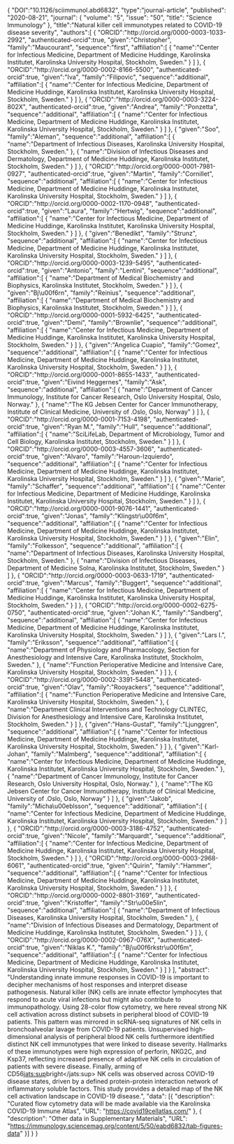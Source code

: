{
      "DOI":"10.1126/sciimmunol.abd6832",
      "type":"journal-article",
      "published": "2020-08-21",
      "journal": {
          "volume": "5",
          "issue": "50",
          "title": "Science Immunology"
          },
      "title":"Natural killer cell immunotypes related to COVID-19 disease severity",
      "authors":[
      {
         "ORCID":"http:\/\/orcid.org\/0000-0003-1033-2992",
         "authenticated-orcid":true,
         "given":"Christopher",
         "family":"Maucourant",
         "sequence":"first",
         "affiliation":[
            {
               "name":"Center for Infectious Medicine, Department of Medicine Huddinge, Karolinska Institutet, Karolinska University Hospital, Stockholm, Sweden."
            }
         ]
      },
      {
         "ORCID":"http:\/\/orcid.org\/0000-0002-8166-5500",
         "authenticated-orcid":true,
         "given":"Iva",
         "family":"Filipovic",
         "sequence":"additional",
         "affiliation":[
            {
               "name":"Center for Infectious Medicine, Department of Medicine Huddinge, Karolinska Institutet, Karolinska University Hospital, Stockholm, Sweden."
            }
         ]
      },
      {
         "ORCID":"http:\/\/orcid.org\/0000-0003-3224-802X",
         "authenticated-orcid":true,
         "given":"Andrea",
         "family":"Ponzetta",
         "sequence":"additional",
         "affiliation":[
            {
               "name":"Center for Infectious Medicine, Department of Medicine Huddinge, Karolinska Institutet, Karolinska University Hospital, Stockholm, Sweden."
            }
         ]
      },
      {
         "given":"Soo",
         "family":"Aleman",
         "sequence":"additional",
         "affiliation":[
            {
               "name":"Department of Infectious Diseases, Karolinska University Hospital, Stockholm, Sweden."
            },
            {
               "name":"Division of Infectious Diseases and Dermatology, Department of Medicine Huddinge, Karolinska Institutet, Stockholm, Sweden."
            }
         ]
      },
      {
         "ORCID":"http:\/\/orcid.org\/0000-0001-7981-0927",
         "authenticated-orcid":true,
         "given":"Martin",
         "family":"Cornillet",
         "sequence":"additional",
         "affiliation":[
            {
               "name":"Center for Infectious Medicine, Department of Medicine Huddinge, Karolinska Institutet, Karolinska University Hospital, Stockholm, Sweden."
            }
         ]
      },
      {
         "ORCID":"http:\/\/orcid.org\/0000-0002-1170-0948",
         "authenticated-orcid":true,
         "given":"Laura",
         "family":"Hertwig",
         "sequence":"additional",
         "affiliation":[
            {
               "name":"Center for Infectious Medicine, Department of Medicine Huddinge, Karolinska Institutet, Karolinska University Hospital, Stockholm, Sweden."
            }
         ]
      },
      {
         "given":"Benedikt",
         "family":"Strunz",
         "sequence":"additional",
         "affiliation":[
            {
               "name":"Center for Infectious Medicine, Department of Medicine Huddinge, Karolinska Institutet, Karolinska University Hospital, Stockholm, Sweden."
            }
         ]
      },
      {
         "ORCID":"http:\/\/orcid.org\/0000-0003-1239-5495",
         "authenticated-orcid":true,
         "given":"Antonio",
         "family":"Lentini",
         "sequence":"additional",
         "affiliation":[
            {
               "name":"Department of Medical Biochemistry and Biophysics, Karolinska Institutet, Stockholm, Sweden."
            }
         ]
      },
      {
         "given":"Bj\u00f6rn",
         "family":"Reinius",
         "sequence":"additional",
         "affiliation":[
            {
               "name":"Department of Medical Biochemistry and Biophysics, Karolinska Institutet, Stockholm, Sweden."
            }
         ]
      },
      {
         "ORCID":"http:\/\/orcid.org\/0000-0001-5932-6425",
         "authenticated-orcid":true,
         "given":"Demi",
         "family":"Brownlie",
         "sequence":"additional",
         "affiliation":[
            {
               "name":"Center for Infectious Medicine, Department of Medicine Huddinge, Karolinska Institutet, Karolinska University Hospital, Stockholm, Sweden."
            }
         ]
      },
      {
         "given":"Angelica Cuapio",
         "family":"Gomez",
         "sequence":"additional",
         "affiliation":[
            {
               "name":"Center for Infectious Medicine, Department of Medicine Huddinge, Karolinska Institutet, Karolinska University Hospital, Stockholm, Sweden."
            }
         ]
      },
      {
         "ORCID":"http:\/\/orcid.org\/0000-0001-8655-1433",
         "authenticated-orcid":true,
         "given":"Eivind Heggernes",
         "family":"Ask",
         "sequence":"additional",
         "affiliation":[
            {
               "name":"Department of Cancer Immunology, Institute for Cancer Research, Oslo University Hospital, Oslo, Norway."
            },
            {
               "name":"The KG Jebsen Center for Cancer Immunotherapy, Institute of Clinical Medicine, University of .Oslo, Oslo, Norway"
            }
         ]
      },
      {
         "ORCID":"http:\/\/orcid.org\/0000-0001-7153-4198",
         "authenticated-orcid":true,
         "given":"Ryan M.",
         "family":"Hull",
         "sequence":"additional",
         "affiliation":[
            {
               "name":"SciLifeLab, Department of Microbiology, Tumor and Cell Biology, Karolinska Institutet, Stockholm, Sweden."
            }
         ]
      },
      {
         "ORCID":"http:\/\/orcid.org\/0000-0003-4557-3606",
         "authenticated-orcid":true,
         "given":"Alvaro",
         "family":"Haroun-Izquierdo",
         "sequence":"additional",
         "affiliation":[
            {
               "name":"Center for Infectious Medicine, Department of Medicine Huddinge, Karolinska Institutet, Karolinska University Hospital, Stockholm, Sweden."
            }
         ]
      },
      {
         "given":"Marie",
         "family":"Schaffer",
         "sequence":"additional",
         "affiliation":[
            {
               "name":"Center for Infectious Medicine, Department of Medicine Huddinge, Karolinska Institutet, Karolinska University Hospital, Stockholm, Sweden."
            }
         ]
      },
      {
         "ORCID":"http:\/\/orcid.org\/0000-0001-9076-1441",
         "authenticated-orcid":true,
         "given":"Jonas",
         "family":"Klingstr\u00f6m",
         "sequence":"additional",
         "affiliation":[
            {
               "name":"Center for Infectious Medicine, Department of Medicine Huddinge, Karolinska Institutet, Karolinska University Hospital, Stockholm, Sweden."
            }
         ]
      },
      {
         "given":"Elin",
         "family":"Folkesson",
         "sequence":"additional",
         "affiliation":[
            {
               "name":"Department of Infectious Diseases, Karolinska University Hospital, Stockholm, Sweden."
            },
            {
               "name":"Division of Infectious Diseases, Department of Medicine Solna, Karolinska Institutet, Stockholm, Sweden."
            }
         ]
      },
      {
         "ORCID":"http:\/\/orcid.org\/0000-0003-0633-1719",
         "authenticated-orcid":true,
         "given":"Marcus",
         "family":"Buggert",
         "sequence":"additional",
         "affiliation":[
            {
               "name":"Center for Infectious Medicine, Department of Medicine Huddinge, Karolinska Institutet, Karolinska University Hospital, Stockholm, Sweden."
            }
         ]
      },
      {
         "ORCID":"http:\/\/orcid.org\/0000-0002-6275-0750",
         "authenticated-orcid":true,
         "given":"Johan K.",
         "family":"Sandberg",
         "sequence":"additional",
         "affiliation":[
            {
               "name":"Center for Infectious Medicine, Department of Medicine Huddinge, Karolinska Institutet, Karolinska University Hospital, Stockholm, Sweden."
            }
         ]
      },
      {
         "given":"Lars I.",
         "family":"Eriksson",
         "sequence":"additional",
         "affiliation":[
            {
               "name":"Department of Physiology and Pharmacology, Section for Anesthesiology and Intensive Care, Karolinska Institutet, Stockholm, Sweden."
            },
            {
               "name":"Function Perioperative Medicine and Intensive Care, Karolinska University Hospital, Stockholm, Sweden."
            }
         ]
      },
      {
         "ORCID":"http:\/\/orcid.org\/0000-0002-3391-5448",
         "authenticated-orcid":true,
         "given":"Olav",
         "family":"Rooyackers",
         "sequence":"additional",
         "affiliation":[
            {
               "name":"Function Perioperative Medicine and Intensive Care, Karolinska University Hospital, Stockholm, Sweden."
            },
            {
               "name":"Department Clinical Interventions and Technology CLINTEC, Division for Anesthesiology and Intensive Care, Karolinska Institutet, Stockholm, Sweden."
            }
         ]
      },
      {
         "given":"Hans-Gustaf",
         "family":"Ljunggren",
         "sequence":"additional",
         "affiliation":[
            {
               "name":"Center for Infectious Medicine, Department of Medicine Huddinge, Karolinska Institutet, Karolinska University Hospital, Stockholm, Sweden."
            }
         ]
      },
      {
         "given":"Karl-Johan",
         "family":"Malmberg",
         "sequence":"additional",
         "affiliation":[
            {
               "name":"Center for Infectious Medicine, Department of Medicine Huddinge, Karolinska Institutet, Karolinska University Hospital, Stockholm, Sweden."
            },
            {
               "name":"Department of Cancer Immunology, Institute for Cancer Research, Oslo University Hospital, Oslo, Norway."
            },
            {
               "name":"The KG Jebsen Center for Cancer Immunotherapy, Institute of Clinical Medicine, University of .Oslo, Oslo, Norway"
            }
         ]
      },
      {
         "given":"Jakob",
         "family":"Micha\u00eblsson",
         "sequence":"additional",
         "affiliation":[
            {
               "name":"Center for Infectious Medicine, Department of Medicine Huddinge, Karolinska Institutet, Karolinska University Hospital, Stockholm, Sweden."
            }
         ]
      },
      {
         "ORCID":"http:\/\/orcid.org\/0000-0003-3186-4752",
         "authenticated-orcid":true,
         "given":"Nicole",
         "family":"Marquardt",
         "sequence":"additional",
         "affiliation":[
            {
               "name":"Center for Infectious Medicine, Department of Medicine Huddinge, Karolinska Institutet, Karolinska University Hospital, Stockholm, Sweden."
            }
         ]
      },
      {
         "ORCID":"http:\/\/orcid.org\/0000-0003-2968-6061",
         "authenticated-orcid":true,
         "given":"Quirin",
         "family":"Hammer",
         "sequence":"additional",
         "affiliation":[
            {
               "name":"Center for Infectious Medicine, Department of Medicine Huddinge, Karolinska Institutet, Karolinska University Hospital, Stockholm, Sweden."
            }
         ]
      },
      {
         "ORCID":"http:\/\/orcid.org\/0000-0002-8801-3169",
         "authenticated-orcid":true,
         "given":"Kristoffer",
         "family":"Str\u00e5lin",
         "sequence":"additional",
         "affiliation":[
            {
               "name":"Department of Infectious Diseases, Karolinska University Hospital, Stockholm, Sweden."
            },
            {
               "name":"Division of Infectious Diseases and Dermatology, Department of Medicine Huddinge, Karolinska Institutet, Stockholm, Sweden."
            }
         ]
      },
      {
         "ORCID":"http:\/\/orcid.org\/0000-0002-0967-076X",
         "authenticated-orcid":true,
         "given":"Niklas K.",
         "family":"Bj\u00f6rkstr\u00f6m",
         "sequence":"additional",
         "affiliation":[
            {
               "name":"Center for Infectious Medicine, Department of Medicine Huddinge, Karolinska Institutet, Karolinska University Hospital, Stockholm, Sweden."
            }
         ]
      }
      ],
      "abstract": "Understanding innate immune responses in COVID-19 is important to decipher mechanisms of host responses and interpret disease pathogenesis. Natural killer (NK) cells are innate effector lymphocytes that respond to acute viral infections but might also contribute to immunopathology. Using 28-color flow cytometry, we here reveal strong NK cell activation across distinct subsets in peripheral blood of COVID-19 patients. This pattern was mirrored in scRNA-seq signatures of NK cells in bronchoalveolar lavage from COVID-19 patients. Unsupervised high-dimensional analysis of peripheral blood NK cells furthermore identified distinct NK cell immunotypes that were linked to disease severity. Hallmarks of these immunotypes were high expression of perforin, NKG2C, and Ksp37, reflecting increased presence of adaptive NK cells in circulation of patients with severe disease. Finally, arming of CD56<jats:sup>bright<\/jats:sup> NK cells was observed across COVID-19 disease states, driven by a defined protein-protein interaction network of inflammatory soluble factors. This study provides a detailed map of the NK cell activation landscape in COVID-19 disease.",
      "data": [{
        "description": "Curated flow cytometry data will be made available via the Karolinska COVID-19 Immune Atlas",
        "URL": "https://covid19cellatlas.com/"
      }, {
        "description": "Other data in Supplementary Materials",
        "URL": "https://immunology.sciencemag.org/content/5/50/eabd6832/tab-figures-data"
      }]
   }
}
